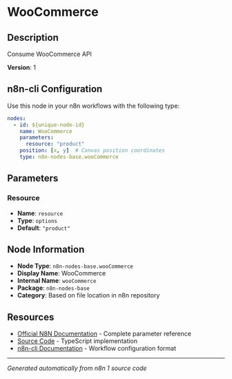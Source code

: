 # WooCommerce

## Description

Consume WooCommerce API

**Version**: 1

## n8n-cli Configuration

Use this node in your n8n workflows with the following type:

```yaml
nodes:
  - id: ${unique-node-id}
    name: WooCommerce
    parameters:
      resource: "product"
    position: [x, y]  # Canvas position coordinates
    type: n8n-nodes-base.wooCommerce
```

## Parameters

### Resource

- **Name**: `resource`
- **Type**: `options`
- **Default**: `"product"`


## Node Information

- **Node Type**: `n8n-nodes-base.wooCommerce`
- **Display Name**: WooCommerce
- **Internal Name**: `wooCommerce`
- **Package**: `n8n-nodes-base`
- **Category**: Based on file location in n8n repository

## Resources

- [Official N8N Documentation](https://docs.n8n.io/integrations/builtin/app-nodes/n8n-nodes-base.woocommerce/) - Complete parameter reference
- [Source Code](https://github.com/n8n-io/n8n/blob/master/packages/nodes-base/nodes/WooCommerce/WooCommerce.node.ts) - TypeScript implementation
- [n8n-cli Documentation](https://github.com/edenreich/n8n-cli) - Workflow configuration format

---
*Generated automatically from n8n 1 source code*
